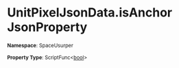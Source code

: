 # UnitPixelJsonData.isAnchor JsonProperty

<small>**Namespace**: SpaceUsurper</small>

<small>**Property Type**: ScriptFunc&lt;[bool](https://docs.microsoft.com/en-us/dotnet/api/system.boolean?view=netframework-4.5)&gt;</small>

